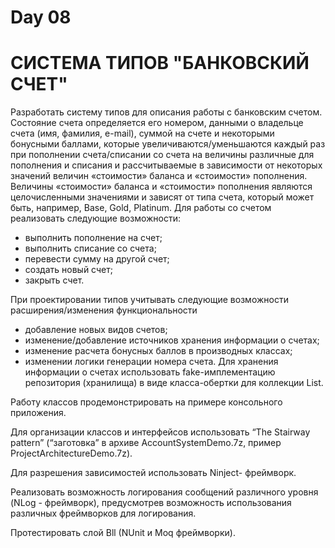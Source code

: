 # Day 08

# СИСТЕМА ТИПОВ "БАНКОВСКИЙ СЧЕТ"
 Разработать систему типов для описания работы с банковским счетом. Состояние счета определяется его номером, данными о владельце счета (имя, фамилия, e-mail), суммой на счете и некоторыми бонусными баллами, которые увеличиваются/уменьшаются каждый раз при пополнении счета/списании со счета на величины различные для пополнения и списания и рассчитываемые в зависимости от некоторых значений величин «стоимости» баланса и «стоимости» пополнения. Величины «стоимости» баланса и «стоимости» пополнения являются целочисленными значениями и зависят от типа счета, который может быть, например, Base, Gold, Platinum. Для работы со счетом реализовать следующие возможности:

+ выполнить пополнение на счет;
+ выполнить списание со счета;
+ перевести сумму на другой счет;
+ создать новый счет;
+ закрыть счет.

При проектировании типов учитывать следующие возможности расширения/изменения функциональности

+ добавление новых видов счетов;
+ изменение/добавление источников хранения информации о счетах;
+ изменение расчета бонусных баллов в производных классах;
+ изменении логики генерации номера счета.
Для хранения информации о счетах использовать fake-имплементацию репозитория (хранилища) в виде класса-обертки для коллекции List.

Работу классов продемонстрировать на примере консольного приложения.

Для организации классов и интерфейсов использовать “The Stairway pattern” (“заготовка” в архиве AccountSystemDemo.7z, пример ProjectArchitectureDemo.7z).

Для разрешения зависимостей использовать Ninject- фреймворк.

Реализовать возможность логирования сообщений различного уровня (NLog - фреймворк), предусмотрев возможность использования различных фреймворков для логирования.

Протестировать слой Bll (NUnit и Moq фреймворки).
